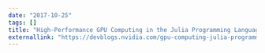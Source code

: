 ```yaml
---
date: "2017-10-25"
tags: []
title: "High-Performance GPU Computing in the Julia Programming Language"
externallink: "https://devblogs.nvidia.com/gpu-computing-julia-programming-language/"
---
```

